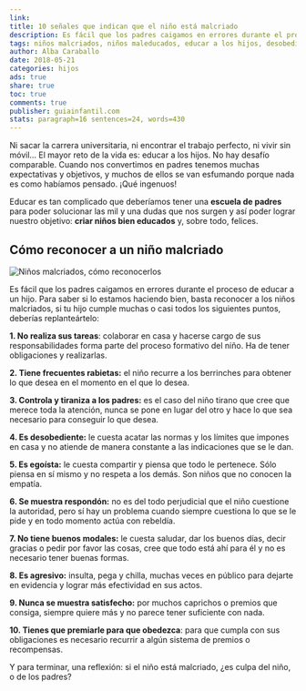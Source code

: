 ```yaml
---
link: 
title: 10 señales que indican que el niño está malcriado
description: Es fácil que los padres caigamos en errores durante el proceso de educar a un hijo. Para saber si lo estamos haciendo bien, basta reconocer a los niños malcriados, si tu hijo cumple muchas o casi todas de los siguientes puntos, deberías replanteártelo.
tags: niños malcriados, niños maleducados, educar a los hijos, desobedientes, rabietas, respondones
author: Alba Caraballo
date: 2018-05-21
categories: hijos
ads: true
share: true
toc: true
comments: true
publisher: guiainfantil.com
stats: paragraph=16 sentences=24, words=430
---
```

Ni sacar la carrera universitaria, ni encontrar el trabajo perfecto, ni vivir sin móvil... El mayor reto de la vida es: educar a los hijos. No hay desafío comparable. Cuando nos convertimos en padres tenemos muchas expectativas y objetivos, y muchos de ellos se van esfumando porque nada es como habíamos pensado. ¡Qué ingenuos!

Educar es tan complicado que deberíamos tener una **escuela de padres** para poder solucionar las mil y una dudas que nos surgen y así poder lograr nuestro objetivo: **criar niños bien educados** y, sobre todo, felices.

## Cómo reconocer a un niño malcriado

![](http://familiasana.info/images/hijos/ninomalcriado-p.jpg "Niños malcriados, cómo reconocerlos")

Es fácil que los padres caigamos en errores durante el proceso de educar a un hijo. Para saber si lo estamos haciendo bien, basta reconocer a los niños malcriados, si tu hijo cumple muchas o casi todos los siguientes puntos, deberías replanteártelo:

**1. No realiza sus tareas**: colaborar en casa y hacerse cargo de sus responsabilidades forma parte del proceso formativo del niño. Ha de tener obligaciones y realizarlas.

**2. Tiene frecuentes rabietas:** el niño recurre a los berrinches para obtener lo que desea en el momento en el que lo desea.

**3. Controla y tiraniza a los padres:** es el caso del niño tirano que cree que merece toda la atención, nunca se pone en lugar del otro y hace lo que sea necesario para conseguir lo que desea.

**4. Es desobediente:** le cuesta acatar las normas y los límites que impones en casa y no atiende de manera constante a las indicaciones que se le dan.

**5. Es egoísta:** le cuesta compartir y piensa que todo le pertenece. Sólo piensa en sí mismo y no respeta a los demás. Son niños que no conocen la empatía.

**6. Se muestra respondón:** no es del todo perjudicial que el niño cuestione la autoridad, pero sí hay un problema cuando siempre cuestiona lo que se le pide y en todo momento actúa con rebeldía.

**7. No tiene buenos modales:** le cuesta saludar, dar los buenos días, decir gracias o pedir por favor las cosas, cree que todo está ahí para él y no es necesario tener buenas formas.

**8. Es agresivo:** insulta, pega y chilla, muchas veces en público para dejarte en evidencia y lograr más efectividad en sus actos.

**9. Nunca se muestra satisfecho:** por muchos caprichos o premios que consiga, siempre quiere más y no parece tener suficiente con nada.

**10. Tienes que premiarle para que obedezca**: para que cumpla con sus obligaciones es necesario recurrir a algún sistema de premios o recompensas.

Y para terminar, una reflexión: si el niño está malcriado, ¿es culpa del niño, o de los padres?
